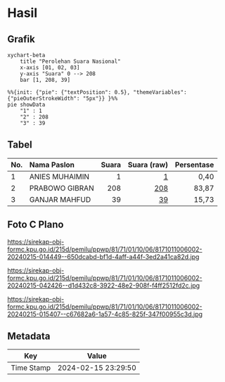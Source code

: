 # Hasil

## Grafik

```mermaid
xychart-beta
    title "Perolehan Suara Nasional"
    x-axis [01, 02, 03]
    y-axis "Suara" 0 --> 208
    bar [1, 208, 39]
```

```mermaid
%%{init: {"pie": {"textPosition": 0.5}, "themeVariables": {"pieOuterStrokeWidth": "5px"}} }%%
pie showData
    "1" : 1
    "2" : 208
    "3" : 39
```

## Tabel

| No. | Nama Paslon    | Suara | Suara (raw) | Persentase |
|:--- |:-------------- | -----:| -----------:| ----------:|
| 1   | ANIES MUHAIMIN | 1     | [1][p-1]    | 0,40       |
| 2   | PRABOWO GIBRAN | 208   | [208][p-2]  | 83,87      |
| 3   | GANJAR MAHFUD  | 39    | [39][p-3]   | 15,73      |


[p-1]: https://github.com/gigit-pemilu/pemilu-2024/blob/main/pilpres/hitung-suara/sub/81-maluku/sub/71-kota-ambon/sub/01-nusaniwe/sub/1006-nusaniwe/sub/002-tps/sub/paslon-1.txt
[p-2]: https://github.com/gigit-pemilu/pemilu-2024/blob/main/pilpres/hitung-suara/sub/81-maluku/sub/71-kota-ambon/sub/01-nusaniwe/sub/1006-nusaniwe/sub/002-tps/sub/paslon-2.txt
[p-3]: https://github.com/gigit-pemilu/pemilu-2024/blob/main/pilpres/hitung-suara/sub/81-maluku/sub/71-kota-ambon/sub/01-nusaniwe/sub/1006-nusaniwe/sub/002-tps/sub/paslon-3.txt

## Foto C Plano

https://sirekap-obj-formc.kpu.go.id/215d/pemilu/ppwp/81/71/01/10/06/8171011006002-20240215-014449--650dcabd-bf1d-4aff-a44f-3ed2a41ca82d.jpg

https://sirekap-obj-formc.kpu.go.id/215d/pemilu/ppwp/81/71/01/10/06/8171011006002-20240215-042426--d1d432c8-3922-48e2-908f-f4ff2512fd2c.jpg

https://sirekap-obj-formc.kpu.go.id/215d/pemilu/ppwp/81/71/01/10/06/8171011006002-20240215-015407--c67682a6-1a57-4c85-825f-347f00955c3d.jpg


## Metadata

| Key        | Value               |
| ---------- | ------------------- |
| Time Stamp | 2024-02-15 23:29:50 |



